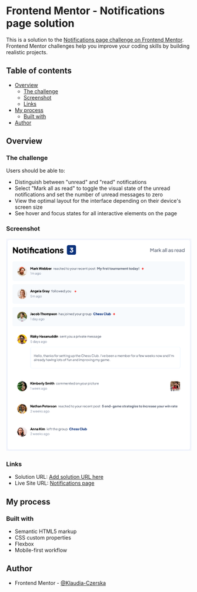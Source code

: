 # Frontend Mentor - Notifications page solution

This is a solution to the [Notifications page challenge on Frontend Mentor](https://www.frontendmentor.io/challenges/notifications-page-DqK5QAmKbC). Frontend Mentor challenges help you improve your coding skills by building realistic projects. 

## Table of contents

- [Overview](#overview)
  - [The challenge](#the-challenge)
  - [Screenshot](#screenshot)
  - [Links](#links)
- [My process](#my-process)
  - [Built with](#built-with)
- [Author](#author)

## Overview

### The challenge

Users should be able to:

- Distinguish between "unread" and "read" notifications
- Select "Mark all as read" to toggle the visual state of the unread notifications and set the number of unread messages to zero
- View the optimal layout for the interface depending on their device's screen size
- See hover and focus states for all interactive elements on the page

### Screenshot

![Screenshot](image.png)

### Links

- Solution URL: [Add solution URL here](https://your-solution-url.com)
- Live Site URL: [Notifications page](https://klaudia-czerska.github.io/notifications-page-main/)

## My process

### Built with

- Semantic HTML5 markup
- CSS custom properties
- Flexbox
- Mobile-first workflow

## Author

- Frontend Mentor - [@Klaudia-Czerska](https://www.frontendmentor.io/profile/Klaudia-Czerska)
